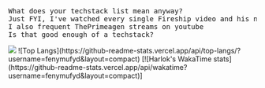<pre>
What does your techstack list mean anyway? 
Just FYI, I've watched every single Fireship video and his new uploads without fail.
I also frequent ThePrimeagen streams on youtube 
Is that good enough of a techstack? 
</pre>
<!--

![Harlok's wakatime stats](https://github-readme-stats.vercel.app/api/wakatime?username=fenymufyd\&layout=compact)
![Top Langs](https://github-readme-stats.vercel.app/api/top-langs/?username=FenyMufyd&hide_progress=false&theme=transparent)
![Anurag's GitHub stats](https://github-readme-stats.vercel.app/api?username=FenyMufyd&show_icons=true&theme=transparent)

### Wohallaw wohallaw everywon!!! 👋

here are some quick facks about me 🥴: 
- I Enjoy translating FOSS projects into another language, mainly into Bahasa Indonesia and Banjar 
- Am write amateurly in Wikipedia, and maps stuff at Openstreetmap
- Still learning python (specifically into AI/Machine learning) 
- Also learning modern fullstack javascript
- Am wishing to have a real job soon 🥴


*NOTE: Top languages does not indicate my skill level or something like that, it's a github metric of which languages i have the most code on github, it's a new feature of [github-readme-stats](https://github.com/anuraghazra/github-readme-stats)*
-->

<picture>
  <source
    srcset="https://github-readme-stats.vercel.app/api?username=fenymufyd&show_icons=true&theme=dark"
    media="(prefers-color-scheme: dark)"
  />
  <source
    srcset="https://github-readme-stats.vercel.app/api?username=fenymufyd&show_icons=true"
    media="(prefers-color-scheme: light), (prefers-color-scheme: no-preference)"
  />
  <img src="https://github-readme-stats.vercel.app/api?username=fenymufyd&show_icons=true" />
</picture>
![Top Langs](https://github-readme-stats.vercel.app/api/top-langs/?username=fenymufyd&layout=compact)
[![Harlok's WakaTime stats](https://github-readme-stats.vercel.app/api/wakatime?username=fenymufyd&layout=compact)]

